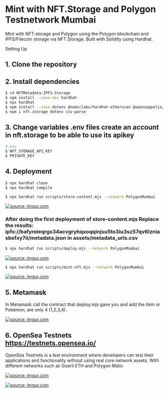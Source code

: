  # Mint with NFT.Storage and Polygon Testnetwork Mumbai  

Mint with NFT.storage and Polygon using the Polygon blockchain and IPFS/Filecoin storage via NFT.Storage. Built with Solidity using Hardhat.

 Setting Up

## 1. Clone the repository

## 2. Install dependencies

```bash
$ cd NFTMetadata-IPFS-Storage
$ npm install --save-dev hardhat
$ npx hardhat
$ npm install --save dotenv @nomiclabs/hardhat-etherscan @openzeppelin/contracts @nomicfoundation/hardhat-chai-matchers @nomicfoundation/hardhat-toolbox @nomiclabs/hardhat-ethers
$ npm i nft.storage dotenv csv-parse
```
## 3. Change variables .env files create an account in nft.storage to be able to use its apikey
```bash
#.env
$ NFT_STORAGE_API_KEY
$ PRIVATE_KEY
```

## 4. Deployment
```bash
$ npx hardhat clean
$ npx hardhat compile
```
```bash
$ npx hardhat run scripts/store-content.mjs --network PolygonMumbai
```
<a href="https://imgur.com/t8BSlNR"><img src="https://i.imgur.com/t8BSlNR.gif" title="source: imgur.com" /></a>

### After doing the first deployment of store-content.mjs Replace the results: ipfs://bafyreieqrgx34acvgryhqxoqqinjsu5to3iu3sz57qv6lzniasbefxy7ii/metadata.json  in  assets/metadata_urls.csv


```bash
$ npx hardhat run scripts/deploy.mjs --network PolygonMumbai 
```
<a href="https://imgur.com/VGQxUDt"><img src="https://i.imgur.com/VGQxUDt.gif" title="source: imgur.com" /></a>

```bash
$ npx hardhat run scripts/mint-nft.mjs --network PolygonMumbai
```
<a href="https://imgur.com/S4LEnC3"><img src="https://i.imgur.com/S4LEnC3.gif" title="source: imgur.com" /></a>


## 5. Metamask

In Metamask call the contract that deploy.mjs gave you and add the item or Pokémon, are only 4 (1,2,3,4).


<a href="https://imgur.com/ZTnGVlk"><img src="https://i.imgur.com/ZTnGVlk.png" title="source: imgur.com" /></a>


## 6. OpenSea Testnets https://testnets.opensea.io/

OpenSea Testnets is a test environment where developers can test their applications and functionality without using real core network assets. With different networks such as Goerli ETH and Polygon Matic


<a href="https://imgur.com/u6pqsBc"><img src="https://i.imgur.com/u6pqsBc.png" title="source: imgur.com" /></a>


<a href="https://imgur.com/tZA937p"><img src="https://i.imgur.com/tZA937p.png" title="source: imgur.com" /></a>



















































































